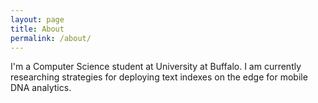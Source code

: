 ```yaml
---
layout: page
title: About
permalink: /about/
---
```


I'm a Computer Science student at University at Buffalo. I am currently researching strategies for deploying text indexes on the edge for mobile DNA analytics.
